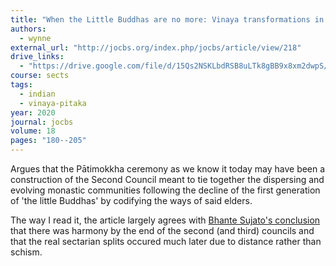 ```yaml
---
title: "When the Little Buddhas are no more: Vinaya transformations in the early 4th century BC"
authors:
  - wynne
external_url: "http://jocbs.org/index.php/jocbs/article/view/218"
drive_links:
  - "https://drive.google.com/file/d/15Qs2NSKLbdRSB8uLTk8gBB9x8xm2dwpS/view?usp=drivesdk"
course: sects
tags:
  - indian
  - vinaya-pitaka
year: 2020
journal: jocbs
volume: 18
pages: "180--205"
---
```


Argues that the Pātimokkha ceremony as we know it today may have been a construction of the Second Council meant to tie together the dispersing and evolving monastic communities following the decline of the first generation of 'the little Buddhas' by codifying the ways of said elders.

The way I read it, the article largely agrees with [Bhante Sujato's conclusion](/content/monographs/sects-and-sectarianism_sujato) that there was harmony by the end of the second (and third) councils and that the real sectarian splits occured much later due to distance rather than schism.